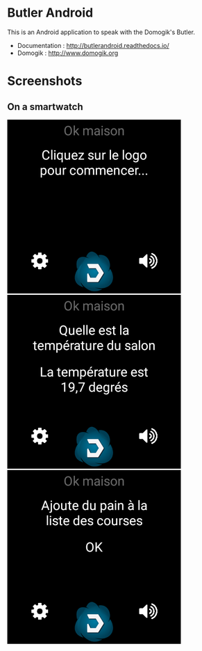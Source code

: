 Butler Android
==============

This is an Android application to speak with the Domogik's Butler.

* Documentation : http://butlerandroid.readthedocs.io/
* Domogik : http://www.domogik.org

Screenshots 
===========

On a smartwatch
---------------

![](docs/example_01.png)
![](docs/example_02.png)
![](docs/example_03.png)
